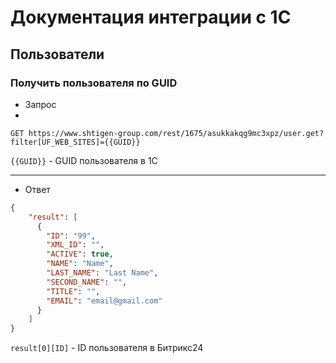 # Документация интеграции с 1С

## Пользователи
### Получить пользователя по GUID

* Запрос
* 
```http request
GET https://www.shtigen-group.com/rest/1675/asukkakqg9mc3xpz/user.get?filter[UF_WEB_SITES]={{GUID}}
```

```{{GUID}}``` - GUID пользователя в 1C

---

* Ответ

```json
{
    "result": [
      {
        "ID": "99",
        "XML_ID": "",
        "ACTIVE": true,
        "NAME": "Name",
        "LAST_NAME": "Last Name",
        "SECOND_NAME": "",
        "TITLE": "",
        "EMAIL": "email@gmail.com"
      }
    ]
}
```

```result[0][ID]``` - ID пользователя в Битрикс24


